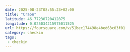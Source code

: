 ```yaml
---
date: 2025-08-23T08:55:23+02:00
title: "Craon"
latitude: 46.77230720412875
longitude: 0.025034215975011525
url: https://foursquare.com/v/51bec174498e4bed63c03f01
category: checkin
tags:
 - checkin
---
```

